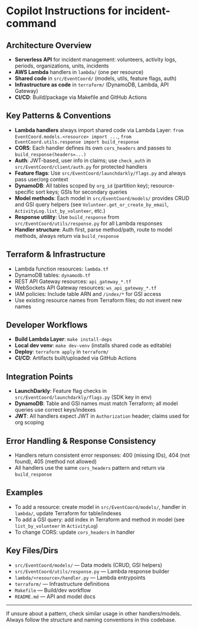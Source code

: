 
# Copilot Instructions for incident-command

## Architecture Overview
- **Serverless API** for incident management: volunteers, activity logs, periods, organizations, units, incidents
- **AWS Lambda** handlers in `lambda/` (one per resource)
- **Shared code** in `src/EventCoord/` (models, utils, feature flags, auth)
- **Infrastructure as code** in `terraform/` (DynamoDB, Lambda, API Gateway)
- **CI/CD**: Build/package via Makefile and GitHub Actions

## Key Patterns & Conventions
- **Lambda handlers** always import shared code via Lambda Layer: `from EventCoord.models.<resource> import ...`, `from EventCoord.utils.response import build_response`
- **CORS**: Each handler defines its own `cors_headers` and passes to `build_response(headers=...)`
- **Auth**: JWT-based, user info in claims; use `check_auth` in `src/EventCoord/client/auth.py` for protected handlers
- **Feature flags**: Use `src/EventCoord/launchdarkly/flags.py` and always pass user/org context
- **DynamoDB**: All tables scoped by `org_id` (partition key); resource-specific sort keys; GSIs for secondary queries
- **Model methods**: Each model in `src/EventCoord/models/` provides CRUD and GSI query helpers (see `Volunteer.get_or_create_by_email`, `ActivityLog.list_by_volunteer`, etc.)
- **Response utility**: Use `build_response` from `src/EventCoord/utils/response.py` for all Lambda responses
- **Handler structure**: Auth first, parse method/path, route to model methods, always return via `build_response`

## Terraform & Infrastructure
- Lambda function resources: `lambda.tf`
- DynamoDB tables: `dynamodb.tf`
- REST API Gateway resources: `api_gateway_*.tf`
- WebSockets API Gateway resources: `ws_api_gateway_*.tf`
- IAM policies: Include table ARN and `/index/*` for GSI access
- Use existing resource names from Terraform files; do not invent new names

## Developer Workflows
- **Build Lambda Layer**: `make install-deps`
- **Local dev venv**: `make dev-venv` (installs shared code as editable)
- **Deploy**: `terraform apply` in `terraform/`
- **CI/CD**: Artifacts built/uploaded via GitHub Actions

## Integration Points
- **LaunchDarkly**: Feature flag checks in `src/EventCoord/launchdarkly/flags.py` (SDK key in env)
- **DynamoDB**: Table and GSI names must match Terraform; all model queries use correct keys/indexes
- **JWT**: All handlers expect JWT in `Authorization` header; claims used for org scoping

## Error Handling & Response Consistency
- Handlers return consistent error responses: 400 (missing IDs), 404 (not found), 405 (method not allowed)
- All handlers use the same `cors_headers` pattern and return via `build_response`

## Examples
- To add a resource: create model in `src/EventCoord/models/`, handler in `lambda/`, update Terraform for table/indexes
- To add a GSI query: add index in Terraform and method in model (see `list_by_volunteer` in `ActivityLog`)
- To change CORS: update `cors_headers` in handler

## Key Files/Dirs
- `src/EventCoord/models/` — Data models (CRUD, GSI helpers)
- `src/EventCoord/utils/response.py` — Lambda response builder
- `lambda/<resource>/handler.py` — Lambda entrypoints
- `terraform/` — Infrastructure definitions
- `Makefile` — Build/dev workflow
- `README.md` — API and model docs

---
If unsure about a pattern, check similar usage in other handlers/models. Always follow the structure and naming conventions in this codebase.

